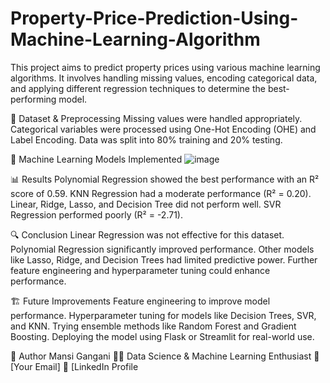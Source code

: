 # Property-Price-Prediction-Using-Machine-Learning-Algorithm
This project aims to predict property prices using various machine learning algorithms. It involves handling missing values, encoding categorical data, and applying different regression techniques to determine the best-performing model.

📝 Dataset & Preprocessing
Missing values were handled appropriately.
Categorical variables were processed using One-Hot Encoding (OHE) and Label Encoding.
Data was split into 80% training and 20% testing.

🧠 Machine Learning Models Implemented
![image](https://github.com/user-attachments/assets/fa0d1c44-cffc-4791-8310-a4e90553a2da)

📊 Results
Polynomial Regression showed the best performance with an R² score of 0.59.
KNN Regression had a moderate performance (R² = 0.20).
Linear, Ridge, Lasso, and Decision Tree did not perform well.
SVR Regression performed poorly (R² = -2.71).

🔍 Conclusion
Linear Regression was not effective for this dataset.
Polynomial Regression significantly improved performance.
Other models like Lasso, Ridge, and Decision Trees had limited predictive power.
Further feature engineering and hyperparameter tuning could enhance performance.

🏗 Future Improvements
Feature engineering to improve model performance.
Hyperparameter tuning for models like Decision Trees, SVR, and KNN.
Trying ensemble methods like Random Forest and Gradient Boosting.
Deploying the model using Flask or Streamlit for real-world use.

👤 Author
Mansi Gangani
👨‍💻 Data Science & Machine Learning Enthusiast
📧 [Your Email]
🔗 [LinkedIn Profile



